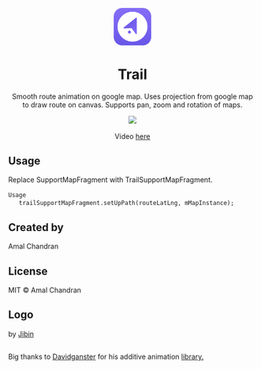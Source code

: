 
<p align="center"><img src="extras/ic_app.png" width="15%" /></p>
<h1 align="center">Trail</h1>
<p align="center">Smooth route animation on google map. Uses projection from google map to draw route on canvas. Supports pan, zoom and rotation of maps.</p>

<p align="center">
  <img src="extras/trail_prerelease.gif" width="30%" />
</p>
<p align="center">
  Video <a href="https://youtu.be/tMGiGwLuk24">here</a>
</p>

## Usage
Replace SupportMapFragment with TrailSupportMapFragment.

```
Usage
   trailSupportMapFragment.setUpPath(routeLatLng, mMapInstance);
```

## Created by
Amal Chandran

## License
MIT © Amal Chandran


## Logo
by <a href="https://dribbble.com/jibinscribbles">Jibin</a>

##
Big thanks to <a href="https://github.com/davidganster">Davidganster</a> for his additive animation <a href="https://github.com/wirecube/android_additive_animations">library.</a>

